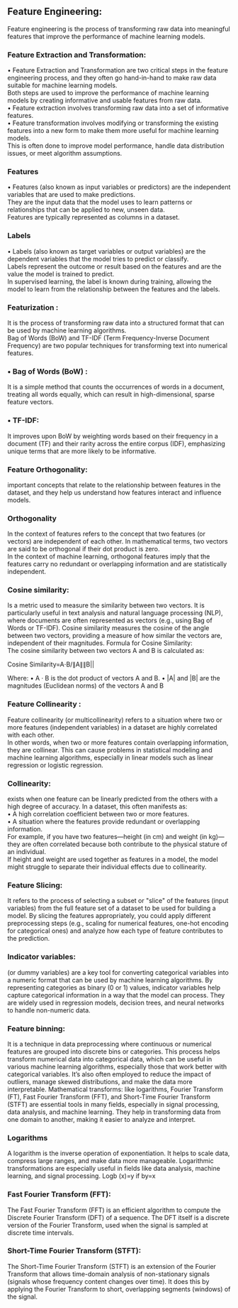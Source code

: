 ## Feature Engineering:    
Feature engineering is the process of transforming raw data into meaningful features that improve the performance of machine learning models.
### Feature Extraction and Transformation:    
•	Feature Extraction and Transformation are two critical steps in the feature engineering process, and they often go hand-in-hand to make raw data suitable for machine learning models.     
Both steps are used to improve the performance of machine learning models by creating informative and usable features from raw data.            
•	Feature extraction involves transforming raw data into a set of informative features.             
•	Feature transformation involves modifying or transforming the existing features into a new form to make them more useful for machine learning models.               
This is often done to improve model performance, handle data distribution issues, or meet algorithm assumptions.               
### Features
•	Features (also known as input variables or predictors) are the independent variables that are used to make predictions.               
They are the input data that the model uses to learn patterns or relationships that can be applied to new, unseen data.               
Features are typically represented as columns in a dataset.                
### Labels
•	Labels (also known as target variables or output variables) are the dependent variables that the model tries to predict or classify.             
Labels represent the outcome or result based on the features and are the value the model is trained to predict.                
In supervised learning, the label is known during training, allowing the model to learn from the relationship between the features and the labels.            
### Featurization :          
It is the process of transforming raw data into a structured format that can be used by machine learning algorithms.            
Bag of Words (BoW) and TF-IDF (Term Frequency-Inverse Document Frequency) are two popular techniques for transforming text into numerical features.          
### •	Bag of Words (BoW) :
It is a simple method that counts the occurrences of words in a document, treating all words equally, which can result in high-dimensional, sparse feature vectors.           
### •	TF-IDF:
It improves upon BoW by weighting words based on their frequency in a document (TF) and their rarity across the entire corpus (IDF), emphasizing unique terms that are more likely to be informative.
### Feature Orthogonality:           
important concepts that relate to the relationship between features in the dataset, and they help us understand how features interact and influence models.           
### Orthogonality
In the context of features refers to the concept that two features (or vectors) are independent of each other.
In mathematical terms, two vectors are said to be orthogonal if their dot product is zero.           
In the context of machine learning, orthogonal features imply that the features carry no redundant or overlapping information and are statistically independent.             
### Cosine similarity:
Is a metric used to measure the similarity between two vectors. It is particularly useful in text analysis and natural language processing (NLP), where documents are often represented as vectors (e.g., using Bag of Words or TF-IDF). Cosine similarity measures the cosine of the angle between two vectors, providing a measure of how similar the vectors are, independent of their magnitudes.
Formula for Cosine Similarity:         
The cosine similarity between two vectors A and B is calculated as:         

Cosine Similarity=A⋅B/∥A∥∥B||

Where:
•	A · B is the dot product of vectors A and B.
•	|A| and |B| are the magnitudes (Euclidean norms) of the vectors A and B
### Feature Collinearity :
Feature collinearity (or multicollinearity) refers to a situation where two or more features (independent variables) in a dataset are highly correlated with each other.     
In other words, when two or more features contain overlapping information, they are collinear. This can cause problems in statistical modeling and machine learning algorithms, especially in linear models such as linear regression or logistic regression.
### Collinearity:
exists when one feature can be linearly predicted from the others with a high degree of accuracy. In a dataset, this often manifests as:         
•	A high correlation coefficient between two or more features.           
•	A situation where the features provide redundant or overlapping information.              
For example, if you have two features—height (in cm) and weight (in kg)—they are often correlated because both contribute to the physical stature of an individual.            
If height and weight are used together as features in a model, the model might struggle to separate their individual effects due to collinearity.                
### Feature Slicing:
It refers to the process of selecting a subset or "slice" of the features (input variables) from the full feature set of a dataset to be used for building a model.
By slicing the features appropriately, you could apply different preprocessing steps (e.g., scaling for numerical features, one-hot encoding for categorical ones) and analyze how each type of feature contributes to the prediction.
### Indicator variables:
 (or dummy variables) are a key tool for converting categorical variables into a numeric format that can be used by machine learning algorithms. By representing categories as binary (0 or 1) values, indicator variables help capture categorical information in a way that the model can process. They are widely used in regression models, decision trees, and neural networks to handle non-numeric data.
### Feature binning:
It is a technique in data preprocessing where continuous or numerical features are grouped into discrete bins or categories. This process helps transform numerical data into categorical data, which can be useful in various machine learning algorithms, especially those that work better with categorical variables. It’s also often employed to reduce the impact of outliers, manage skewed distributions, and make the data more interpretable.
Mathematical transforms:
 like logarithms, Fourier Transform (FT), Fast Fourier Transform (FFT), and Short-Time Fourier Transform (STFT) are essential tools in many fields, especially in signal processing, data analysis, and machine learning. They help in transforming data from one domain to another, making it easier to analyze and interpret.
 ### Logarithms
A logarithm is the inverse operation of exponentiation. It helps to scale data, compress large ranges, and make data more manageable. Logarithmic transformations are especially useful in fields like data analysis, machine learning, and signal processing.
Logb (x)=y if by=x
### Fast Fourier Transform (FFT):
The Fast Fourier Transform (FFT) is an efficient algorithm to compute the Discrete Fourier Transform (DFT) of a sequence. The DFT itself is a discrete version of the Fourier Transform, used when the signal is sampled at discrete time intervals.
### Short-Time Fourier Transform (STFT):
The Short-Time Fourier Transform (STFT) is an extension of the Fourier Transform that allows time-domain analysis of non-stationary signals (signals whose frequency content changes over time). It does this by applying the Fourier Transform to short, overlapping segments (windows) of the signal.



